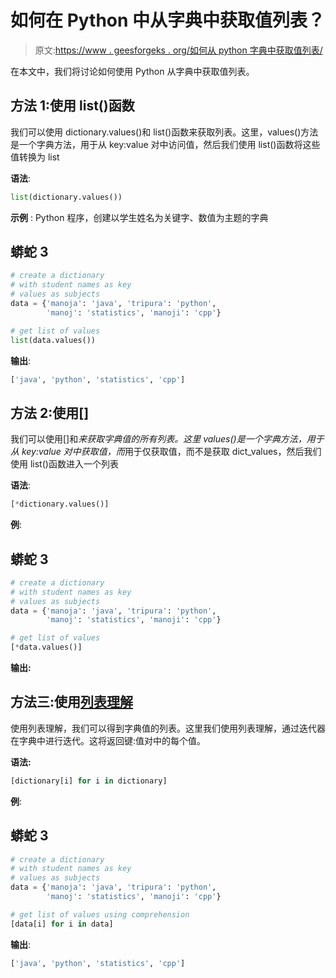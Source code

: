 # 如何在 Python 中从字典中获取值列表？

> 原文:[https://www . geesforgeks . org/如何从 python 字典中获取值列表/](https://www.geeksforgeeks.org/how-can-to-get-list-of-values-from-dictionary-in-python/)

在本文中，我们将讨论如何使用 Python 从字典中获取值列表。

## 方法 1:使用 list()函数

我们可以使用 dictionary.values()和 list()函数来获取列表。这里，values()方法是一个字典方法，用于从 key:value 对中访问值，然后我们使用 list()函数将这些值转换为 list

**语法**:

```py
list(dictionary.values())
```

**示例** : Python 程序，创建以学生姓名为关键字、数值为主题的字典

## 蟒蛇 3

```py
# create a dictionary
# with student names as key
# values as subjects
data = {'manoja': 'java', 'tripura': 'python',
        'manoj': 'statistics', 'manoji': 'cpp'}

# get list of values
list(data.values())
```

**输出**:

```py
['java', 'python', 'statistics', 'cpp']
```

## 方法 2:使用[]

我们可以使用[]和*来获取字典值的所有列表。这里 values()是一个字典方法，用于从 key:value 对中获取值，而*用于仅获取值，而不是获取 dict_values，然后我们使用 list()函数进入一个列表

**语法**:

```py
[*dictionary.values()]
```

**例**:

## 蟒蛇 3

```py
# create a dictionary
# with student names as key
# values as subjects
data = {'manoja': 'java', 'tripura': 'python',
        'manoj': 'statistics', 'manoji': 'cpp'}

# get list of values
[*data.values()]
```

**输出:**

## 方法三:使用[列表理解](https://www.geeksforgeeks.org/python-list-comprehension-and-slicing/)

使用列表理解，我们可以得到字典值的列表。这里我们使用列表理解，通过迭代器在字典中进行迭代。这将返回键:值对中的每个值。

**语法:**

```py
[dictionary[i] for i in dictionary]
```

**例**:

## 蟒蛇 3

```py
# create a dictionary
# with student names as key
# values as subjects
data = {'manoja': 'java', 'tripura': 'python',
        'manoj': 'statistics', 'manoji': 'cpp'}

# get list of values using comprehension
[data[i] for i in data]
```

**输出**:

```py
['java', 'python', 'statistics', 'cpp']
```